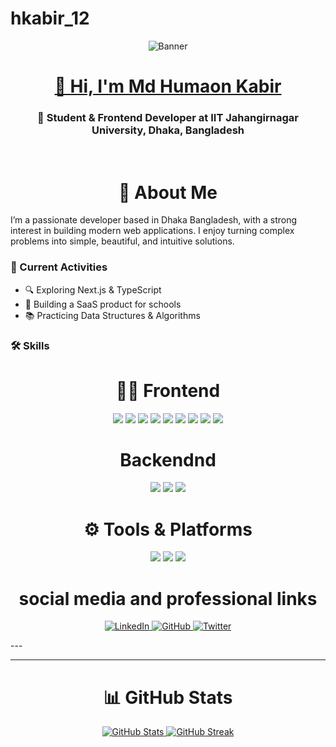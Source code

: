 # hkabir_12
<p align="center">
<img src="https://i.ibb.co.com/WN3ZsxZ1/banner-git.jpg" alt="Banner"  />
</p>
<h1 align="center">
  <a href="https://github.com/hkabir_12">
    <span>👋 Hi, I'm Md Humaon Kabir</span>
  </a>
</h1>

<h3 align="center">🚀 Student & Frontend Developer at IIT Jahangirnagar University, Dhaka, Bangladesh</h3>

<div align="center">
  <img src="https://komarev.com/ghpvc/?username=hkabir_12&color=blueviolet" alt="" />
  <img src="https://img.shields.io/github/followers/hkabir_12?style=social" alt="" />
  <br />
</div>

<h1 align="center"> 📌 About Me
</h1>
I’m a passionate developer based in Dhaka Bangladesh, with a strong interest in building modern web applications.  
I enjoy turning complex problems into simple, beautiful, and intuitive solutions.

### 🔭 Current Activities
- 🔍 Exploring Next.js & TypeScript
- 💼 Building a SaaS product for schools
- 📚 Practicing Data Structures & Algorithms

### 🛠️ Skills

<h1 align="center">👨‍💻 Frontend
</h1>

<p align="center" dir="auto">
<a target="_blank" rel="noopener noreferrer nofollow" href="https://i.ibb.co.com/MxBSKhwS/HTML.png"><img height="150" src="https://i.ibb.co.com/MxBSKhwS/HTML.png" style="max-width: 100%; height: auto; max-height: 150px;"></a>
<a target="_blank" rel="noopener noreferrer nofollow" href="https://i.ibb.co.com/zTB60Dkz/CSS.png"><img height="150" src="https://i.ibb.co.com/zTB60Dkz/CSS.png" style="max-width: 100%; height: auto; max-height: 150px;"></a>
<a target="_blank" rel="noopener noreferrer nofollow" href="https://i.ibb.co.com/1J8XvZYt/Bootstrap.png"><img height="150" src="https://i.ibb.co.com/1J8XvZYt/Bootstrap.png" style="max-width: 100%; height: auto; max-height: 150px;"></a>
<a target="_blank" rel="noopener noreferrer nofollow" href="https://i.ibb.co.com/v6QztKM9/Tailwind.png"><img height="150" src="https://i.ibb.co.com/v6QztKM9/Tailwind.png" style="max-width: 100%; height: auto; max-height: 150px;"></a>
  <a target="_blank" rel="noopener noreferrer nofollow" href="https://i.ibb.co.com/JR1b1GVf/daisyui.png"><img height="150" src="https://i.ibb.co.com/JR1b1GVf/daisyui.png" style="max-width: 100%; height: auto; max-height: 150px;"></a>
  <a target="_blank" rel="noopener noreferrer nofollow" href="https://i.ibb.co.com/zhfKkgQf/Java-Script.png"><img height="150" src="https://i.ibb.co.com/zhfKkgQf/Java-Script.png" style="max-width: 100%; height: auto; max-height: 150px;"></a>
  <a target="_blank" rel="noopener noreferrer nofollow" href="https://i.ibb.co.com/B5qGPjkv/Firebase.png"><img height="150" src="https://i.ibb.co.com/B5qGPjkv/Firebase.png" style="max-width: 100%; height: auto; max-height: 150px;"></a>
  <a target="_blank" rel="noopener noreferrer nofollow" href="https://i.ibb.co.com/2303YLHh/React.png"><img height="150" src="https://i.ibb.co.com/2303YLHh/React.png" style="max-width: 100%; height: auto; max-height: 150px;"></a>
  <a target="_blank" rel="noopener noreferrer nofollow" href="https://i.ibb.co.com/qLVQ01tL/nextjs.jpg"><img height="150" src="https://i.ibb.co.com/qLVQ01tL/nextjs.jpg" style="max-width: 100%; height: auto; max-height: 150px;"></a>
</p>

<h1 align="center"> Backendnd
</h1>

<p align="center">
   <a target="_blank" rel="noopener noreferrer nofollow" href="https://images.ctfassets.net/aq13lwl6616q/7cS8gBoWulxkWNWEm0FspJ/c7eb42dd82e27279307f8b9fc9b136fa/nodejs_cover_photo_smaller_size.png"><img height="150" src="https://images.ctfassets.net/aq13lwl6616q/7cS8gBoWulxkWNWEm0FspJ/c7eb42dd82e27279307f8b9fc9b136fa/nodejs_cover_photo_smaller_size.png" style="max-width: 100%; height: auto; max-height: 150px;"></a>
  <a target="_blank" rel="noopener noreferrer nofollow" href="https://ourcodeworld.com/public-media/articles/articleocw-57e57b89889ad.png"><img height="150" src="https://ourcodeworld.com/public-media/articles/articleocw-57e57b89889ad.png" style="max-width: 100%; height: auto; max-height: 150px;"></a>
  <a target="_blank" rel="noopener noreferrer nofollow" href="https://www.mongodb.com/docs/assets/meta_generic.png"><img height="150" src="https://www.mongodb.com/docs/assets/meta_generic.png" style="max-width: 100%; height: auto; max-height: 150px;"></a>
 
</p>


<h1 align="center"> ⚙️ Tools & Platforms
</h1>
<p align="center">
 <a target="_blank" rel="noopener noreferrer nofollow" href="https://encrypted-tbn0.gstatic.com/images?q=tbn:ANd9GcSdd25hyNQOMs4Xx1Cv_A_oaT0zagfSWlXMBA&s"><img height="150" src="https://encrypted-tbn0.gstatic.com/images?q=tbn:ANd9GcSdd25hyNQOMs4Xx1Cv_A_oaT0zagfSWlXMBA&s" style="max-width: 100%; height: auto; max-height: 150px;"></a>
  <a target="_blank" rel="noopener noreferrer nofollow" href="https://ourcodeworld.com/public-media/articles/articleocw-57e57b89889ad.png"><img height="150" src="https://ourcodeworld.com/public-media/articles/articleocw-57e57b89889ad.png" style="max-width: 100%; height: auto; max-height: 150px;"></a>
  <a target="_blank" rel="noopener noreferrer nofollow" href="https://www.mongodb.com/docs/assets/meta_generic.png"><img height="150" src="https://www.mongodb.com/docs/assets/meta_generic.png" style="max-width: 100%; height: auto; max-height: 150px;"></a>
</p>

<h1 align="center"> social media and professional links
</h1>
<p align="center">
  <a href="your-linkedin-url" target="_blank">
    <img src="https://img.shields.io/badge/LinkedIn-0A66C2?style=for-the-badge&logo=linkedin&logoColor=white" alt="LinkedIn" />
  </a>
  <a href="https://github.com/hkabir_12" target="_blank">
    <img src="https://img.shields.io/badge/GitHub-100000?style=for-the-badge&logo=github&logoColor=white" alt="GitHub" />
  </a>
  <a href="your-twitter-url" target="_blank">
    <img src="https://img.shields.io/badge/Twitter-1DA1F2?style=for-the-badge&logo=twitter&logoColor=white" alt="Twitter" />
  </a>
</p>
---




---

<h1 align="center"> 📊 GitHub Stats
</h1>

<p align="center">
  <a href="https://github.com/hkabir_12">
    <img src="https://github-readme-stats.vercel.app/api?username=hkabir_12&show_icons=true&theme=vision-friendly-light&hide_border=true&count_private=true" alt="GitHub Stats" />
  </a>
  <a href="https://github.com/hkabir_12">
    <img src="https://github-readme-streak-stats.herokuapp.com/?user=hkabir_12&theme=vision-friendly-light&hide_border=true" alt="GitHub Streak" />
  </a>
</p>
